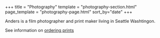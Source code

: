 +++
title = "Photography"
template = "photography-section.html"
page_template = "photography-page.html"
sort_by="date"
+++

<p>Anders is a film photographer and print maker living in Seattle Washtingon.</p>

<p>See information on <a href="./ordering-prints">ordering prints</a></p>
